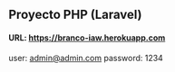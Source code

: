 ## Proyecto PHP (Laravel)
#### URL: https://branco-iaw.herokuapp.com

user: admin@admin.com
password: 1234
